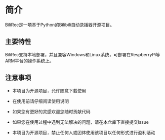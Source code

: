 # 简介

BiliRec是一项基于Python的Bilibili自动录播器开源项目。

## 主要特性

BiliRec支持本地部署，并且兼容Windows和Linux系统，可部署在RespberryPi等ARM平台的操作系统上。

## 注意事项

- 本项目为开源项目，允许随意下载使用
- 在使用前请仔细阅读使用说明
- 如果您有更好的灵感欢迎您随时贡献代码
- 如果您在使用过程中遇到无法解决的问题，请在本仓库下直接提交Issue

- 本项目为开源项目，禁止任何人或团体使用该项目以任何形式进行盈利活动

<link rel="stylesheet" href="https://cdn.jsdelivr.net/npm/gitalk@1/dist/gitalk.css">

<script src="https://cdn.jsdelivr.net/npm/gitalk@1/dist/gitalk.min.js"></script>

<div id="gitalk-container"></div>

<script>
    const gitalk = new Gitalk({
        clientID: "a9f7d3f091928b45e225",
        clientSecret: "af98a2e872ffd57b4443842cd200d5acf50d7f7d",
        repo: "BiliRec",
        owner: "Dreammer12138",
        admin: ['Dreammer12138'],
        id: location.pathname
    });
    gitalk.render('gitalk-container');
</script>